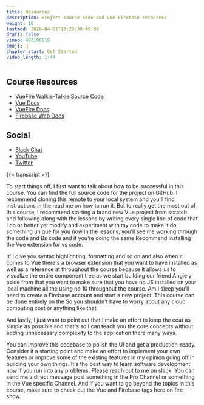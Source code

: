 ```yaml
---
title: Resources
description: Project source code and Vue Firebase resources
weight: 10
lastmod: 2020-04-01T10:23:30-09:00
draft: false
vimeo: 403196519
emoji: 📜
chapter_start: Get Started 
video_length: 1:44
---
```


## Course Resources

- [VueFire Walkie-Talkie Source Code](https://github.com/fireship-io/vue-firebase-walkie-talkie)
- [Vue Docs](https://vuejs.org/)
- [VueFire Docs](https://github.com/vuejs/vuefire)
- [Firebase Web Docs](https://firebase.google.com/docs/web/setup)


## Social

- [Slack Chat](https://fireship.page.link/slack)
- [YouTube](https://www.youtube.com/channel/UCsBjURrPoezykLs9EqgamOA) 
- [Twitter](https://twitter.com/fireship_dev)

{{< transcript >}}

To start things off, I first want to talk about how to be successful in this course. You can find the full source code for the project on GitHub. I recommend cloning this remote to your local system and you'll find instructions in the read me on how to run it. But to really get the most out of this course, I recommend starting a brand new Vue project from scratch and following along with the lessons by writing every single line of code that I do or better yet modify and experiment with my code to make it do something unique for you now in the lessons, you'll see me working through the code and Bs code and if you're doing the same Recommend installing the Vue extension for vs code. 

It'll give you syntax highlighting, formatting and so on and also when it comes to Vue there's a browser extension that you want to have installed as well as a reference at throughout the course because it allows us to visualize the entire component tree as we start building our friend Angie y aside from that you want to make sure that you have no JS installed on your local machine all the using no 10 throughout the course. Am I sleep you'll need to create a Firebase account and start a new project. This course can be done entirely on the So you shouldn't have to worry about any cloud computing cost or anything like that. 

And lastly, I just want to point out that I make an effort to keep the coat as simple as possible and that's so I can teach you the core concepts without adding unnecessary complexity to the application there many ways. 

You can improve this codebase to polish the UI and get a production-ready. Consider it a starting point and make an effort to implement your own features or improve some of the existing features in my opinion going off in building your own things. It's the best way to learn software development now if you run into any problems, Please reach out to me on slack. You can send me a direct message post something in the Pro Channel or something in the Vue specific Channel. And if you want to go beyond the topics in this course, make sure to check out the Vue and Firebase tags here on fire show.
